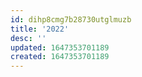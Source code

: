 ```yaml
---
id: dihp8cmg7b28730utglmuzb
title: '2022'
desc: ''
updated: 1647353701189
created: 1647353701189
---
```


